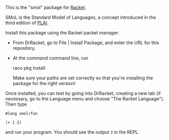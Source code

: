 This is the "smol" package for [Racket](https://racket-lang.org/).

SMoL is the Standard Model of Languages, a concept introduced in the
third edition of [PLAI](https://plai.org/).

Install this package using the Racket packet manager:

* From DrRacket, go to File | Install Package, and enter the URL for
  this repository.

* At the command command line, run

  raco pkg install <URL for this repository>

  Make sure your paths are set correctly so that you're installing the
  package for the right version!

Once installed, you can test by going into DrRacket, creating a new
tab (if necessary, go to the Language menu and choose "The Racket
Language"). Then type
```
#lang smol/fun

(+ 1 2)
```
and run your program. You should see the output `3` in the REPL.
